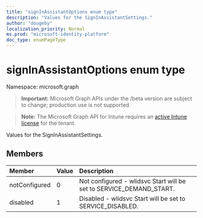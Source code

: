 ```yaml
---
title: "signInAssistantOptions enum type"
description: "Values for the SignInAssistantSettings."
author: "dougeby"
localization_priority: Normal
ms.prod: "microsoft-identity-platform"
doc_type: enumPageType
---
```


# signInAssistantOptions enum type

Namespace: microsoft.graph

> **Important:** Microsoft Graph APIs under the /beta version are subject to change; production use is not supported.

> **Note:** The Microsoft Graph API for Intune requires an [active Intune license](https://go.microsoft.com/fwlink/?linkid=839381) for the tenant.

Values for the SignInAssistantSettings.

## Members
|Member|Value|Description|
|:---|:---|:---|
|notConfigured|0|Not configured - wlidsvc Start will be set to SERVICE_DEMAND_START.|
|disabled|1|Disabled - wlidsvc Start will be set to SERVICE_DISABLED.|





